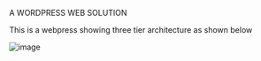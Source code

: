A WORDPRESS WEB SOLUTION

This is a webpress showing three tier architecture as shown below

![image](https://user-images.githubusercontent.com/55473846/143251054-941a5ea9-0887-48b3-a1a0-876b5c05d305.png)
